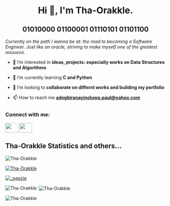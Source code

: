 <h1 align="center">Hi 👋, I'm Tha-Orakkle.</h1>
<h2 align="center">01010000 01100001 01110101 01101100</h2>

*Currently on the path I wanna be at: the road to becoming a Software Engineer. Just like an oracle, striving to make myself one of the greatest resource.*

- 👀 I’m interested in **ideas, projects: especially works on Data Structures and Algorithms**

- 🌱 I’m currently learning **C and Python**

- 💞️ I’m looking to **collaborate on differnt works and building my portfolio**
 
- 📫 How to reach me **adegbiranayinoluwa.paul@yahoo.com**
<!--
## <h3 align="left">Languages and Tools:</h3>
<p align="left"> <a href="https://www.cprogramming.com/" target="_blank"> <img src="https://devicons.github.io/devicon/devicon.git/icons/c/c-original.svg" alt="c" width="40" height="40"/> </a> <a href="https://www.python.org" target="_blank"> <img src="https://devicons.github.io/devicon/devicon.git/icons/python/python-original.svg" alt="python" width="40" height="40"/> </a> </p>
-->

## <h3 align="left">Connect with me:</h3>
<p align="left">
<a href="https://twitter.com/_peezie" target="blank"><img align="center" src="https://cdn.jsdelivr.net/npm/simple-icons@3.0.1/icons/twitter.svg" alt="" height="30" width="40" /></a>
<a href="your link" target="blank"><img align="center" src="https://cdn.jsdelivr.net/npm/simple-icons@3.0.1/icons/linkedin.svg" alt="" height="30" width="40" /></a>
</p>

## Tha-Orakkle Statistics and others...

<p align="left"> <img src="https://komarev.com/ghpvc/?username=Tha-Orakkle&label=Profile%20views&color=0e75b6&style=flat" alt="Tha-Orakkle" /> </p>

<p align="left"> <a href="https://github.com/ryo-ma/github-profile-trophy"><img src="https://github-profile-trophy.vercel.app/?username=Tha-Orakkle" alt="Tha-Orakkle" /></a> </p>

<p align="left"> <a href="https://twitter.com/_peezie" target="blank"><img src="https://img.shields.io/twitter/follow/_peezie?logo=twitter&style=for-the-badge" alt="_peezie" /></a> </p>

<p><img align="left" src="https://github-readme-stats.vercel.app/api/top-langs?username=Tha-Orakkle&show_icons=true&locale=en&layout=compact" alt="Tha-Orakkle" /></p>

<p>&nbsp;<img align="center" src="https://github-readme-stats.vercel.app/api?username=Tha-Orakkle&show_icons=true&locale=en" alt="Tha-Orakkle" /></p>

<p><img align="center" src="https://github-readme-streak-stats.herokuapp.com/?user=Tha-Orakkle&" alt="Tha-Orakkle" /></p>



<!---
Tha-Orakkle/Tha-Orakkle is a ✨ special ✨ repository because its `README.md` (this file) appears on your GitHub profile.
You can click the Preview link to take a look at your changes.
--->
